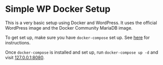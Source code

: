 # Simple WP Docker Setup

This is a very basic setup using Docker and WordPress. It uses the official WordPress image and the Docker Community MariaDB image.

To get set up, make sure you have `docker-compose` set up. See [here](https://docs.docker.com/compose/install/) for instructions.

Once `docker-compose` is installed and set up, run `docker-compose up -d` and visit [127.0.0.1:8080](127.0.0.1:8080).


